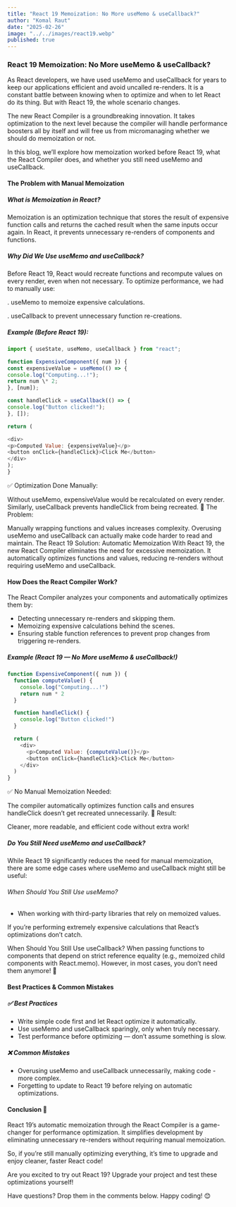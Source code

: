 ```yaml
---
title: "React 19 Memoization: No More useMemo & useCallback?"
author: "Komal Raut"
date: "2025-02-26"
image: "../../images/react19.webp"
published: true
---
```


### React 19 Memoization: No More useMemo & useCallback?

As React developers, we have used useMemo and useCallback for years to keep our applications efficient and avoid uncalled re-renders. It is a constant battle between knowing when to optimize and when to let React do its thing. But with React 19, the whole scenario changes.

The new React Compiler is a groundbreaking innovation. It takes optimization to the next level because the compiler will handle performance boosters all by itself and will free us from micromanaging whether we should do memoization or not.

In this blog, we’ll explore how memoization worked before React 19, what the React Compiler does, and whether you still need useMemo and useCallback.

#### The Problem with Manual Memoization

##### What is Memoization in React?

Memoization is an optimization technique that stores the result of expensive function calls and returns the cached result when the same inputs occur again. In React, it prevents unnecessary re-renders of components and functions.

##### Why Did We Use useMemo and useCallback?

Before React 19, React would recreate functions and recompute values on every render, even when not necessary. To optimize performance, we had to manually use:

. useMemo to memoize expensive calculations.

. useCallback to prevent unnecessary function re-creations.

##### Example (Before React 19):

```js
import { useState, useMemo, useCallback } from "react";

function ExpensiveComponent({ num }) {
const expensiveValue = useMemo(() => {
console.log("Computing...!");
return num \* 2;
}, [num]);

const handleClick = useCallback(() => {
console.log("Button clicked!");
}, []);

return (

<div>
<p>Computed Value: {expensiveValue}</p>
<button onClick={handleClick}>Click Me</button>
</div>
);
}
```

✅ Optimization Done Manually:

Without useMemo, expensiveValue would be recalculated on every render.
Similarly, useCallback prevents handleClick from being recreated.
🚨 The Problem:

Manually wrapping functions and values increases complexity.
Overusing useMemo and useCallback can actually make code harder to read and maintain.
The React 19 Solution: Automatic Memoization
With React 19, the new React Compiler eliminates the need for excessive memoization. It automatically optimizes functions and values, reducing re-renders without requiring useMemo and useCallback.

#### How Does the React Compiler Work?

The React Compiler analyzes your components and automatically optimizes them by:

- Detecting unnecessary re-renders and skipping them.
- Memoizing expensive calculations behind the scenes.
- Ensuring stable function references to prevent prop changes from triggering re-renders.

##### Example (React 19 — No More useMemo & useCallback!)

```js
function ExpensiveComponent({ num }) {
  function computeValue() {
    console.log("Computing...!")
    return num * 2
  }

  function handleClick() {
    console.log("Button clicked!")
  }

  return (
    <div>
      <p>Computed Value: {computeValue()}</p>
      <button onClick={handleClick}>Click Me</button>
    </div>
  )
}
```

✅ No Manual Memoization Needed:

The compiler automatically optimizes function calls and ensures handleClick doesn’t get recreated unnecessarily.
🚀 Result:

Cleaner, more readable, and efficient code without extra work!

##### Do You Still Need useMemo and useCallback?

While React 19 significantly reduces the need for manual memoization, there are some edge cases where useMemo and useCallback might still be useful:

###### When Should You Still Use useMemo?

- When working with third-party libraries that rely on memoized values.

If you’re performing extremely expensive calculations that React’s optimizations don’t catch.

When Should You Still Use useCallback?
When passing functions to components that depend on strict reference equality (e.g., memoized child components with React.memo).
However, in most cases, you don’t need them anymore! 🎉

#### Best Practices & Common Mistakes

##### ✅ Best Practices

- Write simple code first and let React optimize it automatically.
- Use useMemo and useCallback sparingly, only when truly necessary.
- Test performance before optimizing — don’t assume something is slow.

##### ❌ Common Mistakes

- Overusing useMemo and useCallback unnecessarily, making code - more complex.
- Forgetting to update to React 19 before relying on automatic optimizations.

#### Conclusion 🎯

React 19’s automatic memoization through the React Compiler is a game-changer for performance optimization. It simplifies development by eliminating unnecessary re-renders without requiring manual memoization.

So, if you’re still manually optimizing everything, it’s time to upgrade and enjoy cleaner, faster React code!

Are you excited to try out React 19? Upgrade your project and test these optimizations yourself!

Have questions? Drop them in the comments below. Happy coding! 😊
